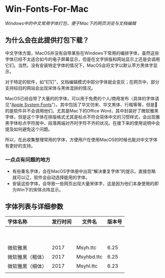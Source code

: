 

# Win-Fonts-For-Mac

*Windows中的中文常用字体打包，便于Mac下的网页浏览与文档编辑*

## 为什么会在此提供打包下载？

中文字体方面，MacOS并没有自带某些在Windows下常用的编排字体，虽然这些字体已经不太适合如今的电子屏幕显示，但是在文字排版和网站显示上还是会调用它们。当然，没有安装特定字体的情况下，MacOS会将文字以默认苹方黑体字显示。

对于特定的软件，如“钉钉”，文档编辑模式中部分字体就会变灰；在网页中，部分支持较旧的网站会出现宋体与黑体混排的情况。

MacOS已经自带了大量的的字体，可以用于免费的个人/商用发布（具体的字体请见“[Apple System Fonts](https://developer.apple.com/fonts/system-fonts/)”）。其中包括了华文仿宋、华文黑体、行楷等等，但是💩的是软件并不会调用他们。尤其是Mac下的Office Word，其中封装好了微软雅黑字体，但是这个字体在排版格式尤其是标点不符合简体中文的习惯样式，会出现雅黑字体标点字符居中、段落两端对齐时字符不齐的状况。在接下来的使用说明中会提及如何避免这个问题。

所以，在此收集整理常用的字体，方便用户在使用MacOS的时候也能对中文字体有更好的支持。

### 一点点有问题的地方

* 有些重名字体，会在MacOS字体册中出现“解决重复字体”的提示。直接忽略就可以辽，软件会自动选择能用的字体。
* 安装这些字体，会导致一些网页出现大量宋体字，这是因为他们本身使用的即为Win下的宋体点阵显示。

## 字体列表与详细参数



| 字体名称         | 发行时间 | 文件名     | 版本号 |
| :--------------- | -------- | ---------- | ------ |
|                  |          |            |        |
|                  |          |            |        |
|                  |          |            |        |
|                  |          |            |        |
|                  |          |            |        |
|                  |          |            |        |
|                  |          |            |        |
|                  |          |            |        |
|                  |          |            |        |
| 微软雅黑         | 2017     | Msyh.ttc   | 6.25   |
| 微软雅黑（粗体） | 2017     | Msyhbd.ttc | 6.25   |
| 微软雅黑（细体） | 2017     | Msyhl.ttc  | 6.23   |
|                  |          |            |        |

